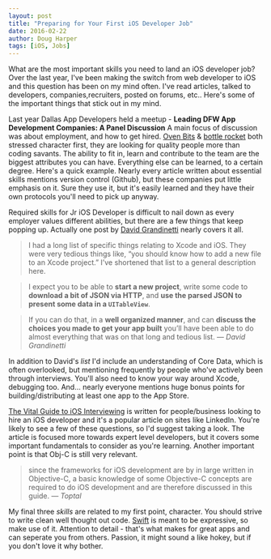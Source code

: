 ```yaml
---
layout: post 
title: "Preparing for Your First iOS Developer Job"
date: 2016-02-22
author: Doug Harper
tags: [iOS, Jobs]
---
```


What are the most important skills you need to land an iOS developer job?  Over the last year, I've been making the switch from web developer to iOS and this question has been on my mind often.   I've read articles, talked to developers, companies,recruiters, posted on forums, etc.. Here's some of the important things that stick out in my mind.  

Last year Dallas App Developers held a meetup - **Leading DFW App Development Companies: A Panel Discussion** A main focus of discussion was about employment, and how to get hired.  [Oven Bits](http://ovenbits.com "Oven Bits") & [bottle rocket](http://www.bottlerocketstudios.com "bottle rocket studios") both stressed character first, they are looking for quality people more than coding savants.  The ability to fit in, learn and contribute to the team are the biggest attributes you can have.  Everything else can be learned, to a certain degree.  Here's a quick example.  Nearly every article written about essential skills mentions version control (Github), but these companies put little emphasis on it.  Sure they use it, but it's easily learned and they have their own protocols you'll need to pick up anyway.

Required skills for Jr iOS Developer is difficult to nail down as every employer values different abilities, but there are a few things that keep popping up.  Actually one post by [David Grandinetti](http://dbgrandi.github.io/minimum_viable_programmer/ "David Grandinetti") nearly covers it all. 

>I had a long list of specific things relating to Xcode and iOS. They were very tedious things like, “you should know how to add a new file to an Xcode project.” I’ve shortened that list to a general description here.

>I expect you to be able to **start a new project**, write some code to **download a bit of JSON via HTTP**, and **use the parsed JSON to present some data in a `UITableView`**.

>If you can do that, in a **well organized manner**, and can **discuss the choices you made to get your app built** you’ll have been able to do almost everything that was on that long and tedious list.
<cite>&mdash; David Grandinetti</cite>

In addition to David's *list* I'd include an understanding of Core Data, which is often overlooked, but mentioning frequently by people who've actively been through interviews. You'll also need to know your way around Xcode, debugging too.  And... nearly everyone mentions huge bonus points for building/distributing at least one app to the App Store. 

[The Vital Guide to iOS Interviewing](http://www.toptal.com/ios "Guide to iOS Interviewing") is written for people/business looking to hire an iOS developer and it's a popular article on sites like LinkedIn. You're likely to see a few of these questions, so I'd suggest taking a look.   The article is focused more towards expert level developers, but it covers some important fundamentals to consider as you're learning.  Another important point is that Obj-C is still very relevant.

>since the frameworks for iOS development are by in large written in Objective-C, a basic knowledge of some Objective-C concepts are required to do iOS development and are therefore discussed in this guide.
<cite>&mdash; Toptal</cite>

My final three *skills* are related to my first point, character.  You should strive to write clean well thought out code.  [Swift](https://developer.apple.com/swift/ "Swift is awesome") is meant to be expressive, so make use of it. Attention to detail - that's what makes for great apps and can seperate you from others.  Passion, it might sound a like hokey, but if you don't love it why bother. 
